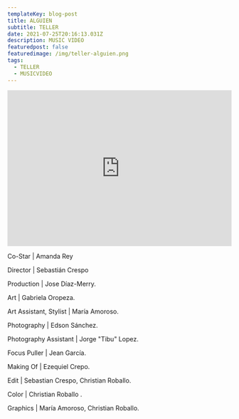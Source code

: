 ```yaml
---
templateKey: blog-post
title: ALGUIEN
subtitle: TELLER
date: 2021-07-25T20:16:13.031Z
description: MUSIC VIDEO
featuredpost: false
featuredimage: /img/teller-alguien.png
tags:
  - TELLER
  - MUSICVIDEO
---
```

<iframe width="100%" height="350px" src="https://www.youtube.com/embed/FCMHpPf9np0" title="YouTube video player" frameborder="0" allow="accelerometer; autoplay; clipboard-write; encrypted-media; gyroscope; picture-in-picture" allowfullscreen></iframe>

<!--StartFragment-->

Co-Star | Amanda Rey 

Director | Sebastián Crespo

Production | Jose Díaz-Merry. 

Art | Gabriela Oropeza. 

Art Assistant, Stylist | María Amoroso. 

Photography | Edson Sánchez. 

Photography Assistant | Jorge "Tibu" Lopez. 

Focus Puller | Jean García. 

Making Of | Ezequiel Crepo. 

Edit | Sebastian Crespo, Christian Roballo. 

Color | Christian Roballo . 

Graphics | María Amoroso, Christian Roballo.

<!--EndFragment-->
